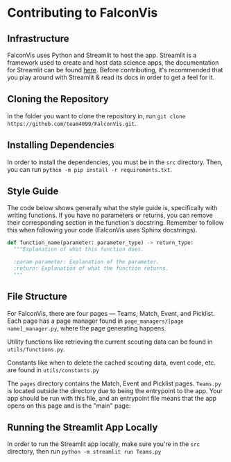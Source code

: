 # Contributing to FalconVis

## Infrastructure
FalconVis uses Python and Streamlit to host  the app. Streamlit is a framework used to create and host data science apps, the documentation for Streamlit can be found [here](https://docs.streamlit.io). Before contributing, it's recommended that you play around with Streamlit & read its docs in order to get a feel for it.

## Cloning the Repository
In the folder you want to clone the repository in, run `git clone https://github.com/team4099/FalconVis.git`.


## Installing Dependencies
In order to install the dependencies, you must be in the `src` directory. Then, you can run `python -m pip install -r requirements.txt`.


## Style Guide
The code below shows generally what the style guide is, specifically with writing functions. If you have no parameters or returns, you can remove their corresponding section in the function's docstring.
Remember to follow this when following your code (FalconVis uses Sphinx docstrings).
```py
def function_name(parameter: parameter_type) -> return_type:
  """Explanation of what this function does.

  :param parameter: Explanation of the parameter.
  :return: Explanation of what the function returns.
  """
  ```

## File Structure
For FalconVis, there are four pages — Teams, Match, Event, and Picklist. Each page has a page manager found in `page_managers/[page name]_manager.py`, where the page generating happens. 

Utility functions like retrieving the current scouting data can be found in `utils/functions.py`.

Constants like when to delete the cached scouting data, event code, etc. are found in `utils/constants.py`

The `pages` directory contains the Match, Event and Picklist pages. `Teams.py` is located outside the directory due to being the entrypoint to the app. Your app should be run with this file, and an entrypoint file means that the app opens on this page and is the "main" page:

## Running the Streamlit App Locally
In order to run the Streamlit app locally, make sure you're in the `src` directory, then run `python -m streamlit run Teams.py`
